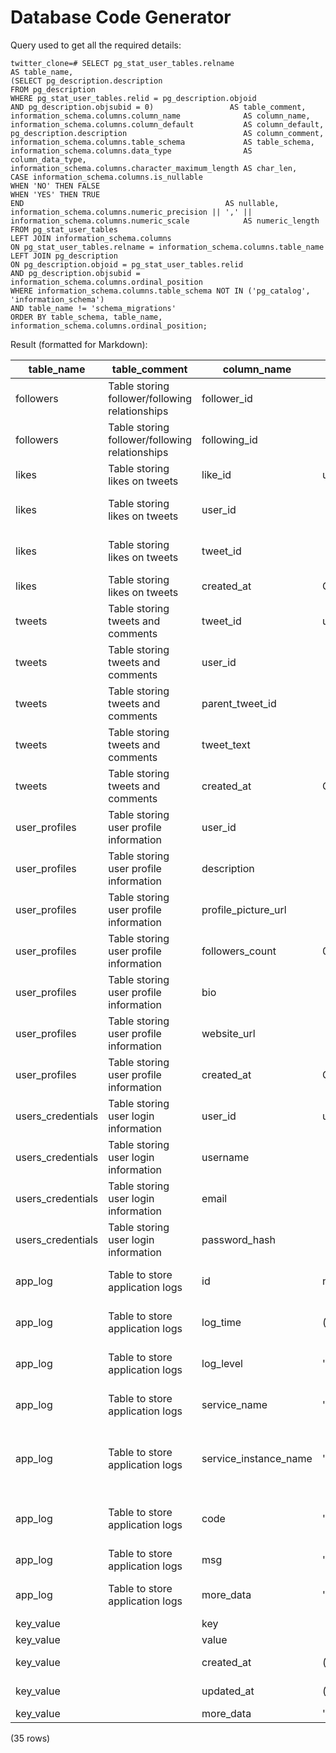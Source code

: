 # Database Code Generator

Query used to get all the required details: 

```
twitter_clone=# SELECT pg_stat_user_tables.relname                         AS table_name,
(SELECT pg_description.description
FROM pg_description
WHERE pg_stat_user_tables.relid = pg_description.objoid
AND pg_description.objsubid = 0)                 AS table_comment,
information_schema.columns.column_name              AS column_name,
information_schema.columns.column_default           AS column_default,
pg_description.description                          AS column_comment,
information_schema.columns.table_schema             AS table_schema,
information_schema.columns.data_type                AS column_data_type,
information_schema.columns.character_maximum_length AS char_len,
CASE information_schema.columns.is_nullable
WHEN 'NO' THEN FALSE
WHEN 'YES' THEN TRUE
END                                             AS nullable,
information_schema.columns.numeric_precision || ',' ||
information_schema.columns.numeric_scale            AS numeric_length
FROM pg_stat_user_tables
LEFT JOIN information_schema.columns
ON pg_stat_user_tables.relname = information_schema.columns.table_name
LEFT JOIN pg_description
ON pg_description.objoid = pg_stat_user_tables.relid
AND pg_description.objsubid = information_schema.columns.ordinal_position
WHERE information_schema.columns.table_schema NOT IN ('pg_catalog', 'information_schema')
AND table_name != 'schema_migrations'
ORDER BY table_schema, table_name, information_schema.columns.ordinal_position;
```
Result (formatted for Markdown): 

| table_name        | table_comment                                  | column_name           | column_default                           | column_comment                                                                                 | table_schema | column_data_type            | char_len | nullable | numeric_length |
|-------------------|------------------------------------------------|-----------------------|------------------------------------------|------------------------------------------------------------------------------------------------|--------------|-----------------------------|----------|----------|----------------|
| followers         | Table storing follower/following relationships | follower_id           |                                          | Foreign key referencing users_credentials.user_id for the follower                             | app          | uuid                        |          | f        |                |
| followers         | Table storing follower/following relationships | following_id          |                                          | Foreign key referencing users_credentials.user_id for the following                            | app          | uuid                        |          | f        |                |
| likes             | Table storing likes on tweets                  | like_id               | uuid_generate_v4()                       | Unique identifier for likes                                                                    | app          | uuid                        |          | f        |                |
| likes             | Table storing likes on tweets                  | user_id               |                                          | Foreign key referencing users_credentials.user_id for the user who liked                       | app          | uuid                        |          | t        |                |
| likes             | Table storing likes on tweets                  | tweet_id              |                                          | Foreign key referencing tweets.tweet_id for the liked tweet                                    | app          | uuid                        |          | t        |                |
| likes             | Table storing likes on tweets                  | created_at            | CURRENT_TIMESTAMP                        | Timestamp of like creation                                                                     | app          | timestamp without time zone |          | t        |                |
| tweets            | Table storing tweets and comments              | tweet_id              | uuid_generate_v4()                       | Unique identifier for tweets and comments                                                      | app          | uuid                        |          | f        |                |
| tweets            | Table storing tweets and comments              | user_id               |                                          | Foreign key referencing users_credentials.user_id                                              | app          | uuid                        |          | t        |                |
| tweets            | Table storing tweets and comments              | parent_tweet_id       |                                          | Foreign key referencing tweets.tweet_id for comments                                           | app          | uuid                        |          | t        |                |
| tweets            | Table storing tweets and comments              | tweet_text            |                                          | Text content of the tweet or comment                                                           | app          | text                        |          | f        |                |
| tweets            | Table storing tweets and comments              | created_at            | CURRENT_TIMESTAMP                        | Timestamp of tweet creation                                                                    | app          | timestamp without time zone |          | t        |                |
| user_profiles     | Table storing user profile information         | user_id               |                                          | Foreign key referencing users_credentials.user_id                                              | app          | uuid                        |          | f        |                |
| user_profiles     | Table storing user profile information         | description           |                                          | User profile description                                                                       | app          | text                        |          | t        |                |
| user_profiles     | Table storing user profile information         | profile_picture_url   |                                          | URL of the profile picture for the user                                                        | app          | character varying           | 255      | t        |                |
| user_profiles     | Table storing user profile information         | followers_count       | 0                                        | Count of followers for the user                                                                | app          | integer                     |          | t        | 32,0           |
| user_profiles     | Table storing user profile information         | bio                   |                                          | User biography                                                                                 | app          | text                        |          | t        |                |
| user_profiles     | Table storing user profile information         | website_url           |                                          | Website URL of the user                                                                        | app          | character varying           | 255      | t        |                |
| user_profiles     | Table storing user profile information         | created_at            | CURRENT_TIMESTAMP                        | Timestamp of profile creation                                                                  | app          | timestamp without time zone |          | t        |                |
| users_credentials | Table storing user login information           | user_id               | uuid_generate_v4()                       | Unique identifier for users                                                                    | app          | uuid                        |          | f        |                |
| users_credentials | Table storing user login information           | username              |                                          | Username for login                                                                             | app          | character varying           | 50       | f        |                |
| users_credentials | Table storing user login information           | email                 |                                          | Email for login                                                                                | app          | character varying           | 100      | f        |                |
| users_credentials | Table storing user login information           | password_hash         |                                          | Hashed password for login                                                                      | app          | character varying           | 100      | f        |                |
| app_log           | Table to store application logs                | id                    | nextval('logs.app_log_id_seq'::regclass) | Unique log ID, Primary Key, Auto-incrementing number                                           | logs         | bigint                      |          | f        | 64,0           |
| app_log           | Table to store application logs                | log_time              | (now() AT TIME ZONE 'utc'::text)         | UTC time when the log occurred. Defaults to "now()"                                            | logs         | timestamp without time zone |          | f        |                |
| app_log           | Table to store application logs                | log_level             | 'info'::character varying                | Severity level - INFO, WARNING, ERROR, PANIC etc.                                              | logs         | character varying           | 16       | f        |                |
| app_log           | Table to store application logs                | service_name          | 'def_svc'::character varying             | Name of the service that sent this log (defaults to "def_svc")                                 | logs         | character varying           | 64       | f        |                |
| app_log           | Table to store application logs                | service_instance_name | 'def_svc_instance'::character varying    | Name of the service instance (or Pod Name) that sent this log (defaults to "def_svc_instance") | logs         | character varying           | 64       | f        |                |
| app_log           | Table to store application logs                | code                  | '000000'::character varying              | Unique Code of the log (LMID) - to be sent by the caller (defaults to "000000")                | logs         | character varying           | 16       | f        |                |
| app_log           | Table to store application logs                | msg                   | '_no_msg_supplied_'::text                | Actual log message as text                                                                     | logs         | text                        |          | f        |                |
| app_log           | Table to store application logs                | more_data             | '{}'::jsonb                              | Anything else that needs to be saved alongside the log entry                                   | logs         | jsonb                       |          | f        |                |
| key_value         |                                                | key                   |                                          |                                                                                                | public       | character varying           | 512      | f        |                |
| key_value         |                                                | value                 |                                          |                                                                                                | public       | text                        |          | f        |                |
| key_value         |                                                | created_at            | (now() AT TIME ZONE 'utc'::text)         |                                                                                                | public       | timestamp without time zone |          | f        |                |
| key_value         |                                                | updated_at            | (now() AT TIME ZONE 'utc'::text)         |                                                                                                | public       | timestamp without time zone |          | f        |                |
| key_value         |                                                | more_data             | '{}'::jsonb                              |                                                                                                | public       | jsonb                       |          | f        |                |

(35 rows)
